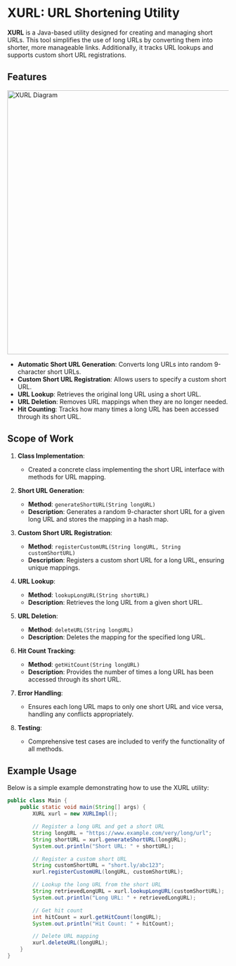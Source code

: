 # XURL: URL Shortening Utility

**XURL** is a Java-based utility designed for creating and managing short URLs. This tool simplifies the use of long URLs by converting them into shorter, more manageable links. Additionally, it tracks URL lookups and supports custom short URL registrations.

## Features

<img src="https://github.com/user-attachments/assets/ab15c81f-e471-4577-b37d-e67daeaa8301" alt="XURL Diagram" width="600"/>



- **Automatic Short URL Generation**: Converts long URLs into random 9-character short URLs.
- **Custom Short URL Registration**: Allows users to specify a custom short URL.
- **URL Lookup**: Retrieves the original long URL using a short URL.
- **URL Deletion**: Removes URL mappings when they are no longer needed.
- **Hit Counting**: Tracks how many times a long URL has been accessed through its short URL.

## Scope of Work

1. **Class Implementation**:
   - Created a concrete class implementing the short URL interface with methods for URL mapping.

2. **Short URL Generation**:
   - **Method**: `generateShortURL(String longURL)`
   - **Description**: Generates a random 9-character short URL for a given long URL and stores the mapping in a hash map.

3. **Custom Short URL Registration**:
   - **Method**: `registerCustomURL(String longURL, String customShortURL)`
   - **Description**: Registers a custom short URL for a long URL, ensuring unique mappings.

4. **URL Lookup**:
   - **Method**: `lookupLongURL(String shortURL)`
   - **Description**: Retrieves the long URL from a given short URL.

5. **URL Deletion**:
   - **Method**: `deleteURL(String longURL)`
   - **Description**: Deletes the mapping for the specified long URL.

6. **Hit Count Tracking**:
   - **Method**: `getHitCount(String longURL)`
   - **Description**: Provides the number of times a long URL has been accessed through its short URL.

7. **Error Handling**:
   - Ensures each long URL maps to only one short URL and vice versa, handling any conflicts appropriately.

8. **Testing**:
   - Comprehensive test cases are included to verify the functionality of all methods.

## Example Usage

Below is a simple example demonstrating how to use the XURL utility:

```java
public class Main {
    public static void main(String[] args) {
        XURL xurl = new XURLImpl();

        // Register a long URL and get a short URL
        String longURL = "https://www.example.com/very/long/url";
        String shortURL = xurl.generateShortURL(longURL);
        System.out.println("Short URL: " + shortURL);

        // Register a custom short URL
        String customShortURL = "short.ly/abc123";
        xurl.registerCustomURL(longURL, customShortURL);

        // Lookup the long URL from the short URL
        String retrievedLongURL = xurl.lookupLongURL(customShortURL);
        System.out.println("Long URL: " + retrievedLongURL);

        // Get hit count
        int hitCount = xurl.getHitCount(longURL);
        System.out.println("Hit Count: " + hitCount);

        // Delete URL mapping
        xurl.deleteURL(longURL);
    }
}
